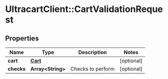 # UltracartClient::CartValidationRequest

## Properties
Name | Type | Description | Notes
------------ | ------------- | ------------- | -------------
**cart** | [**Cart**](Cart.md) |  | [optional] 
**checks** | **Array&lt;String&gt;** | Checks to perform | [optional] 


